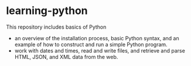 # learning-python
This repository includes basics of Python 
- an overview of the installation process, basic Python syntax, and an example of how to construct and run a simple Python program. 
- work with dates and times, read and write files, and retrieve and parse HTML, JSON, and XML data from the web.

